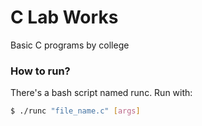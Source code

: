 # C Lab Works
Basic C programs by college

### How to run?
There's a bash script named runc. Run with:

```bash
$ ./runc "file_name.c" [args]
```
